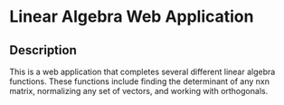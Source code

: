 # Linear Algebra Web Application

## Description

This is a web application that completes several different linear algebra functions. These functions include finding the determinant of any nxn matrix, normalizing any set of vectors, and working with orthogonals.

